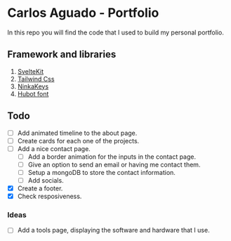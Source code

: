 # Carlos Aguado - Portfolio

In this repo you will find the code that I used to build my personal portfolio.

## Framework and libraries

1. [SvelteKit](https://kit.svelte.dev/)
2. [Tailwind Css](https://tailwindcss.com/)
3. [NinkaKeys](https://github.com/ssleptsov/ninja-keys)
4. [Hubot font](https://github.com/mona-sanea)

## Todo

- [ ] Add animated timeline to the about page.
- [ ] Create cards for each one of the projects.
- [ ] Add a nice contact page.
  - [ ] Add a border animation for the inputs in the contact page.
  - [ ] Give an option to send an email or having me contact them.
  - [ ] Setup a mongoDB to store the contact information.
  - [ ] Add socials.
- [x] Create a footer.
- [x] Check resposiveness.

### Ideas

- [ ] Add a tools page, displaying the software and hardware that I use.

